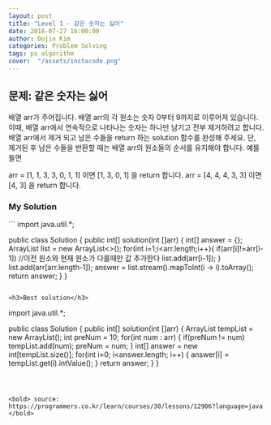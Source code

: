 ```yaml
---
layout: post
title: "Level 1 - 같은 숫자는 싫어"
date: 2018-07-27 16:00:00
author: Dojin Kim
categories: Problem Solving
tags: ps algorithm
cover:  "/assets/instacode.png"
---
```



<h2>문제: 같은 숫자는 싫어</h2>

배열 arr가 주어집니다. 배열 arr의 각 원소는 숫자 0부터 9까지로 이루어져 있습니다. 이때, 배열 arr에서 연속적으로 나타나는 숫자는 하나만 남기고 전부 제거하려고 합니다. 배열 arr에서 제거 되고 남은 수들을 return 하는 solution 함수를 완성해 주세요. 단, 제거된 후 남은 수들을 반환할 때는 배열 arr의 원소들의 순서를 유지해야 합니다.
예를들면

arr = [1, 1, 3, 3, 0, 1, 1] 이면 [1, 3, 0, 1] 을 return 합니다.
arr = [4, 4, 4, 3, 3] 이면 [4, 3] 을 return 합니다.


<h3>My Solution</h3>
```
import java.util.*;

public class Solution {
	public int[] solution(int []arr) {
        int[] answer = {};
        ArrayList<Integer> list = new ArrayList<>();
        for(int i=1;i<arr.length;i++){
            if(arr[i]!=arr[i-1]) //이전 원소와 현재 원소가 다를때만 값 추가한다
                list.add(arr[i-1]);
        }
        list.add(arr[arr.length-1]);
        answer = list.stream().mapToInt(i -> i).toArray();
        return answer;
	}
}
```

<h3>Best solution</h3>
```
import java.util.*;

public class Solution {
    public int[] solution(int []arr) {
        ArrayList<Integer> tempList = new ArrayList<Integer>();
        int preNum = 10;
        for(int num : arr) {
            if(preNum != num)
                tempList.add(num);
            preNum = num;
        }
        int[] answer = new int[tempList.size()];
        for(int i=0; i<answer.length; i++) {
            answer[i] = tempList.get(i).intValue();
        }
        return answer;
    }
}

```



<bold> source: https://programmers.co.kr/learn/courses/30/lessons/12906?language=java </bold>

